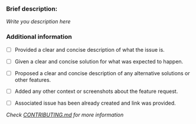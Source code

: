 ### Brief description:
<!-- Write here... -->

*Write you description here*

<!-- ...write here -->
### Additional information
* [ ] Provided a clear and concise description of what the issue is.
* [ ] Given a clear and concise solution for what was expected to happen.
* [ ] Proposed a clear and concise description of any alternative solutions or other features.
* [ ] Added any other context or screenshots about the feature request.
* [ ] Associated issue has been already created and link was provided.


*Check [CONTRIBUTING.md](../blob/master/.github/CONTRIBUTING.md) for more information*
